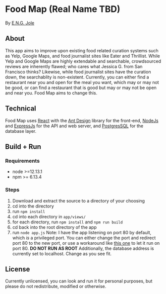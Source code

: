 # Food Map (Real Name TBD)
By [E.N.G. Jole](https://engjole.net)
## About
This app aims to improve upon existing food related curation systems such as Yelp, Google Maps, and food journalist sites like Eater and Thrillist. While Yelp and Google Maps are highly extendable and searchable, crowdsourced reviews are inherently flawed; who cares what Jessica G. from San Francisco thinks? Likewise, while food journalist sites have the curation down, the searchablity is non-existent. Currently, you can either find a restaurant near you and open for the meal you want, which may or may not be good, or can find a restaurant that is good but may or may not be open and near you. Food Map aims to change this.
## Technical
Food Map uses [React](https://reactjs.org) with the [Ant Design](https://ant.design) library for the front-end, [NodeJs](https://nodejs.org) and [ExpressJs](https://expressjs.com) for the API and web server, and [PostgresSQL](https://www.postgresql.org) for the database layer.
## Build + Run
### Requirements
* node >=12.13.1
* npm >= 6.13.4
### Steps
1. Download and extract the source to a directory of your choosing
1. cd into the directory
1. run ```npm install```
1. cd into each directory in ```app/views/```
1. for each directory, run ```npm install``` and ```npm run build```
1. cd back into the root directory of the app
1. run ```node app.js```
Note: I have the app listening on port 80 by default, which _is_ a privileged port. You can either change the port and redirect port 80 to the new port, or use a workaround like [this one](https://www.digitalocean.com/community/tutorials/how-to-use-pm2-to-setup-a-node-js-production-environment-on-an-ubuntu-vps#give-safe-user-permission-to-use-port-80) to let it run on port 80. **DO NOT RUN AS ROOT** 
Additionally, the database address is currently set to localhost. Change as you see fit.
## License
Currently unlicensed, you can look and run it for personal purposes, but please do not redistribute, modified or otherwise. 
